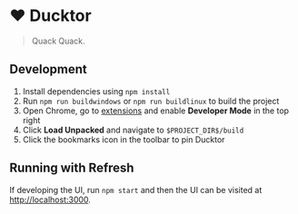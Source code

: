 # ❤️ Ducktor

> Quack Quack.

## Development

1. Install dependencies using `npm install`
2. Run `npm run buildwindows` or `npm run buildlinux` to build the project
3. Open Chrome, go to [extensions](chrome://extensions/) and enable **Developer Mode** in the top right
4. Click **Load Unpacked** and navigate to `$PROJECT_DIR$/build`
5. Click the bookmarks icon in the toolbar to pin Ducktor

## Running with Refresh

If developing the UI, run `npm start` and then the UI can be visited at [http://localhost:3000](http://localhost:3000).
